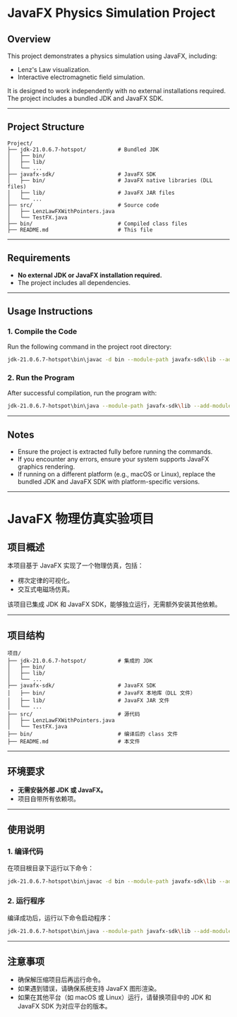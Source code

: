 # JavaFX Physics Simulation Project

## Overview
This project demonstrates a physics simulation using JavaFX, including:
- Lenz's Law visualization.
- Interactive electromagnetic field simulation.

It is designed to work independently with no external installations required. The project includes a bundled JDK and JavaFX SDK.

---

## Project Structure
```
Project/
├── jdk-21.0.6.7-hotspot/          # Bundled JDK
│   ├── bin/
│   ├── lib/
│   └── ...
├── javafx-sdk/                    # JavaFX SDK
│   ├── bin/                       # JavaFX native libraries (DLL files)
│   ├── lib/                       # JavaFX JAR files
│   └── ...
├── src/                           # Source code
│   ├── LenzLawFXWithPointers.java
│   └── TestFX.java
├── bin/                           # Compiled class files
├── README.md                      # This file
```

---

## Requirements
- **No external JDK or JavaFX installation required.**
- The project includes all dependencies.

---

## Usage Instructions
### **1. Compile the Code**
Run the following command in the project root directory:
```bash
jdk-21.0.6.7-hotspot\bin\javac -d bin --module-path javafx-sdk\lib --add-modules javafx.controls,javafx.fxml src\LenzLawFXWithPointers.java
```

### **2. Run the Program**
After successful compilation, run the program with:
```bash
jdk-21.0.6.7-hotspot\bin\java --module-path javafx-sdk\lib --add-modules javafx.controls,javafx.fxml -Djava.library.path="javafx-sdk\bin" -cp bin LenzLawFXWithPointers
```

---

## Notes
- Ensure the project is extracted fully before running the commands.
- If you encounter any errors, ensure your system supports JavaFX graphics rendering.
- If running on a different platform (e.g., macOS or Linux), replace the bundled JDK and JavaFX SDK with platform-specific versions.

---

# JavaFX 物理仿真实验项目

## 项目概述
本项目基于 JavaFX 实现了一个物理仿真，包括：
- 楞次定律的可视化。
- 交互式电磁场仿真。

该项目已集成 JDK 和 JavaFX SDK，能够独立运行，无需额外安装其他依赖。

---

## 项目结构
```
项目/
├── jdk-21.0.6.7-hotspot/          # 集成的 JDK
│   ├── bin/
│   ├── lib/
│   └── ...
├── javafx-sdk/                    # JavaFX SDK
│   ├── bin/                       # JavaFX 本地库（DLL 文件）
│   ├── lib/                       # JavaFX JAR 文件
│   └── ...
├── src/                           # 源代码
│   ├── LenzLawFXWithPointers.java
│   └── TestFX.java
├── bin/                           # 编译后的 class 文件
├── README.md                      # 本文件
```

---

## 环境要求
- **无需安装外部 JDK 或 JavaFX。**
- 项目自带所有依赖项。

---

## 使用说明
### **1. 编译代码**
在项目根目录下运行以下命令：
```bash
jdk-21.0.6.7-hotspot\bin\javac -d bin --module-path javafx-sdk\lib --add-modules javafx.controls,javafx.fxml src\LenzLawFXWithPointers.java
```

### **2. 运行程序**
编译成功后，运行以下命令启动程序：
```bash
jdk-21.0.6.7-hotspot\bin\java --module-path javafx-sdk\lib --add-modules javafx.controls,javafx.fxml -Djava.library.path="javafx-sdk\bin" -cp bin LenzLawFXWithPointers
```

---

## 注意事项
- 确保解压缩项目后再运行命令。
- 如果遇到错误，请确保系统支持 JavaFX 图形渲染。
- 如果在其他平台（如 macOS 或 Linux）运行，请替换项目中的 JDK 和 JavaFX SDK 为对应平台的版本。


